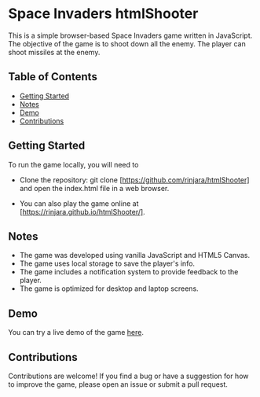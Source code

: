 # Space Invaders htmlShooter

This is a simple browser-based Space Invaders game written in JavaScript. The
objective of the game is to shoot down all the enemy. The player can shoot
missiles at the enemy.

## Table of Contents

- [Getting Started](#getting-started)
- [Notes](#notes)
- [Demo](#demo)
- [Contributions](#contributions)

## Getting Started

To run the game locally, you will need to

- Clone the repository: git clone [https://github.com/rinjara/htmlShooter] and
  open the index.html file in a web browser.

- You can also play the game online at [https://rinjara.github.io/htmlShooter/].

## Notes

- The game was developed using vanilla JavaScript and HTML5 Canvas.
- The game uses local storage to save the player's info.
- The game includes a notification system to provide feedback to the player.
- The game is optimized for desktop and laptop screens.

## Demo

You can try a live demo of the game
[here](https://rinjara.github.io/htmlShooter/).

## Contributions

Contributions are welcome! If you find a bug or have a suggestion for how to
improve the game, please open an issue or submit a pull request.
